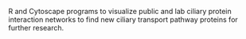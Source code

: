 R and Cytoscape programs to visualize public and lab ciliary protein interaction networks to find new ciliary transport pathway proteins for further research.

